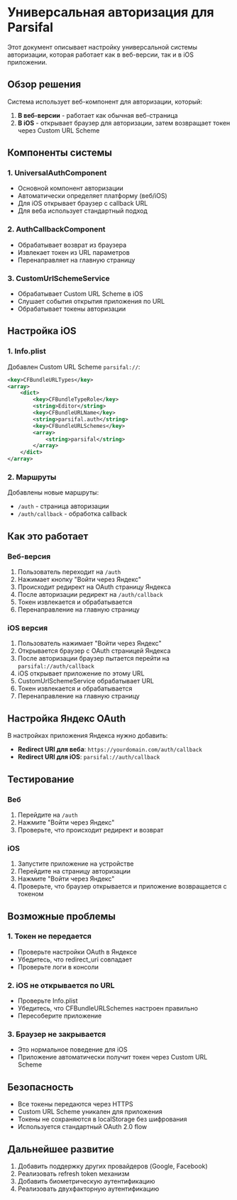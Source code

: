 # Универсальная авторизация для Parsifal

Этот документ описывает настройку универсальной системы авторизации, которая работает как в веб-версии, так и в iOS приложении.

## Обзор решения

Система использует веб-компонент для авторизации, который:
1. **В веб-версии** - работает как обычная веб-страница
2. **В iOS** - открывает браузер для авторизации, затем возвращает токен через Custom URL Scheme

## Компоненты системы

### 1. UniversalAuthComponent
- Основной компонент авторизации
- Автоматически определяет платформу (веб/iOS)
- Для iOS открывает браузер с callback URL
- Для веба использует стандартный подход

### 2. AuthCallbackComponent
- Обрабатывает возврат из браузера
- Извлекает токен из URL параметров
- Перенаправляет на главную страницу

### 3. CustomUrlSchemeService
- Обрабатывает Custom URL Scheme в iOS
- Слушает события открытия приложения по URL
- Обрабатывает токены авторизации

## Настройка iOS

### 1. Info.plist
Добавлен Custom URL Scheme `parsifal://`:

```xml
<key>CFBundleURLTypes</key>
<array>
    <dict>
        <key>CFBundleTypeRole</key>
        <string>Editor</string>
        <key>CFBundleURLName</key>
        <string>parsifal.auth</string>
        <key>CFBundleURLSchemes</key>
        <array>
            <string>parsifal</string>
        </array>
    </dict>
</array>
```

### 2. Маршруты
Добавлены новые маршруты:
- `/auth` - страница авторизации
- `/auth/callback` - обработка callback

## Как это работает

### Веб-версия
1. Пользователь переходит на `/auth`
2. Нажимает кнопку "Войти через Яндекс"
3. Происходит редирект на OAuth страницу Яндекса
4. После авторизации редирект на `/auth/callback`
5. Токен извлекается и обрабатывается
6. Перенаправление на главную страницу

### iOS версия
1. Пользователь нажимает "Войти через Яндекс"
2. Открывается браузер с OAuth страницей Яндекса
3. После авторизации браузер пытается перейти на `parsifal://auth/callback`
4. iOS открывает приложение по этому URL
5. CustomUrlSchemeService обрабатывает URL
6. Токен извлекается и обрабатывается
7. Перенаправление на главную страницу

## Настройка Яндекс OAuth

В настройках приложения Яндекса нужно добавить:
- **Redirect URI для веба**: `https://yourdomain.com/auth/callback`
- **Redirect URI для iOS**: `parsifal://auth/callback`

## Тестирование

### Веб
1. Перейдите на `/auth`
2. Нажмите "Войти через Яндекс"
3. Проверьте, что происходит редирект и возврат

### iOS
1. Запустите приложение на устройстве
2. Перейдите на страницу авторизации
3. Нажмите "Войти через Яндекс"
4. Проверьте, что браузер открывается и приложение возвращается с токеном

## Возможные проблемы

### 1. Токен не передается
- Проверьте настройки OAuth в Яндексе
- Убедитесь, что redirect_uri совпадает
- Проверьте логи в консоли

### 2. iOS не открывается по URL
- Проверьте Info.plist
- Убедитесь, что CFBundleURLSchemes настроен правильно
- Пересоберите приложение

### 3. Браузер не закрывается
- Это нормальное поведение для iOS
- Приложение автоматически получит токен через Custom URL Scheme

## Безопасность

- Все токены передаются через HTTPS
- Custom URL Scheme уникален для приложения
- Токены не сохраняются в localStorage без шифрования
- Используется стандартный OAuth 2.0 flow

## Дальнейшее развитие

1. Добавить поддержку других провайдеров (Google, Facebook)
2. Реализовать refresh token механизм
3. Добавить биометрическую аутентификацию
4. Реализовать двухфакторную аутентификацию
